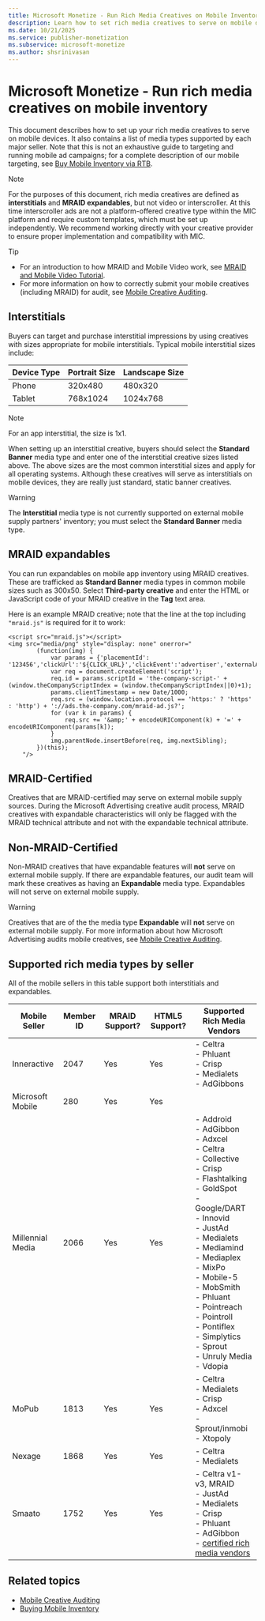 ```yaml
---
title: Microsoft Monetize - Run Rich Media Creatives on Mobile Inventory
description: Learn how to set rich media creatives to serve on mobile devices in this page. This page talks about Interstitials impressions and where MRAID-Certified and Non-MRAID-Certified creatives will serve.  
ms.date: 10/21/2025
ms.service: publisher-monetization
ms.subservice: microsoft-monetize
ms.author: shsrinivasan
---
```



# Microsoft Monetize - Run rich media creatives on mobile inventory

This document describes how to set up your rich media creatives to serve on mobile devices. It also contains a list of media types supported by each major seller. Note that this is not an exhaustive guide to targeting and running mobile ad campaigns; for a complete description of our mobile targeting, see [Buy Mobile Inventory via RTB](buy-mobile-inventory-via-rtb.md).

> [!NOTE]
> For the purposes of this document, rich media creatives are defined as **interstitials** and **MRAID expandables**, but not video or interscroller. At this time interscroller ads are not a platform-offered creative type within the MIC platform and require custom templates, which must be set up independently.  We recommend working directly with your creative provider to ensure proper implementation and compatibility with MIC.

> [!TIP]
>
> - For an introduction to how MRAID and Mobile Video work, see [MRAID and Mobile Video Tutorial](../industry-reference/mraid-and-mobile-video-tutorial.md).
> - For more information on how to correctly submit your mobile creatives
> (including MRAID) for audit, see [Mobile Creative Auditing](mobile-creative-auditing.md).

## Interstitials

Buyers can target and purchase interstitial impressions by using creatives with sizes appropriate for mobile interstitials. Typical mobile interstitial sizes include:

| Device Type | Portrait Size | Landscape Size |
|--|--|--|
| Phone | 320x480 | 480x320 |
| Tablet | 768x1024 | 1024x768 |

> [!NOTE]
> For an app interstitial, the size is 1x1.

When setting up an interstitial creative, buyers should select the **Standard Banner** media type and enter one of the interstitial creative sizes listed above. The above sizes are the most common interstitial sizes and apply for all operating systems. Although these creatives will serve as interstitials on mobile devices, they are really just standard, static banner creatives.

> [!WARNING]
> The **Interstitial** media type is not currently supported on external mobile supply partners' inventory; you must select the **Standard Banner** media type.

## MRAID expandables

You can run expandables on mobile app inventory using MRAID creatives. These are trafficked as **Standard Banner** media types in common mobile sizes such as 300x50. Select **Third-party creative** and enter the HTML or JavaScript code of your MRAID creative in the **Tag** text area.

Here is an example MRAID creative; note that the line at the top including `"mraid.js"` is required for it to work:

``` 
<script src="mraid.js"></script>
<img src="media/png" style="display: none" onerror="
        (function(img) {
            var params = {'placementId': '123456','clickUrl':'${CLICK_URL}','clickEvent':'advertiser','externalAdServer':'AppNexus'};
            var req = document.createElement('script');
            req.id = params.scriptId = 'the-company-script-' + (window.theCompanyScriptIndex = (window.theCompanyScriptIndex||0)+1);
            params.clientTimestamp = new Date/1000;
            req.src = (window.location.protocol == 'https:' ? 'https' : 'http') + '://ads.the-company.com/mraid-ad.js?';
            for (var k in params) {
                req.src += '&amp;' + encodeURIComponent(k) + '=' + encodeURIComponent(params[k]);
            }
            img.parentNode.insertBefore(req, img.nextSibling);
        })(this);
    "/>
```

## MRAID-Certified

Creatives that are MRAID-certified may serve on external mobile supply sources. During the Microsoft Advertising creative audit process, MRAID creatives with expandable characteristics will only be flagged with the MRAID technical attribute and not with the expandable technical attribute.

## Non-MRAID-Certified

Non-MRAID creatives that have expandable features will **not** serve on external mobile supply. If there are expandable features, our audit team will mark these creatives as having an **Expandable** media type. Expandables will not serve on external mobile supply.

> [!WARNING]
> Creatives that are of the the media type **Expandable** will **not** serve on external mobile supply. For more information about how Microsoft Advertising audits mobile creatives, see [Mobile Creative Auditing](mobile-creative-auditing.md).

## Supported rich media types by seller

All of the mobile sellers in this table support both interstitials and expandables.

| Mobile Seller | Member ID | MRAID Support? | HTML5 Support? | Supported Rich Media Vendors |
|--|--|--|--|--|
| Inneractive | 2047 | Yes | Yes | - Celtra<br> - Phluant<br> - Crisp<br> - Medialets<br> - AdGibbons |
| Microsoft Mobile | 280 | Yes | Yes |  |
| Millennial Media | 2066 | Yes | Yes | - Addroid<br> - AdGibbon<br> - Adxcel<br> - Celtra<br> - Collective<br> - Crisp<br> - Flashtalking<br> - GoldSpot<br> - Google/DART<br> - Innovid<br> - JustAd<br> - Medialets<br> - Mediamind<br> - Mediaplex<br> - MixPo<br> - Mobile-5<br> - MobSmith<br> - Phluant<br> - Pointreach<br> - Pointroll<br> - Pontiflex<br> - Simplytics<br> - Sprout<br> - Unruly Media<br> - Vdopia |
| MoPub | 1813 | Yes | Yes | - Celtra<br> - Medialets<br> - Crisp<br> - Adxcel<br> - Sprout/inmobi<br> - Xtopoly |
| Nexage | 1868 | Yes | Yes | - Celtra<br> - Medialets |
| Smaato | 1752 | Yes | Yes | - Celtra v1-v3, MRAID<br> - JustAd<br> - Medialets<br> - Crisp<br> - Phluant<br> - AdGibbon<br> - [certified rich media vendors](https://www.smaato.com/certified-rich-media-vendors/) |

## Related topics

- [Mobile Creative Auditing](mobile-creative-auditing.md)
- [Buying Mobile Inventory](buying-mobile-inventory.md)
